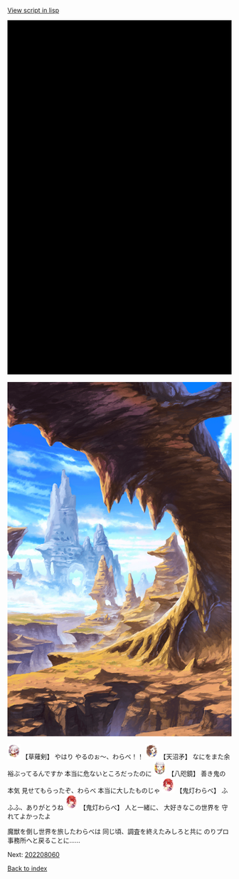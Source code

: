 [View script in lisp](../scripts/202208053.txt)

![bg_black.png](../images/backgrounds/bg_black.png)

![wild.png](../images/backgrounds/wild.png)

<img src="../images/units/100421.png" alt="100421.png" height="34"/>
【草薙剣】
やはり
やるのぉ～、わらべ！！

<img src="../images/units/300431.png" alt="300431.png" height="34"/>
【天沼矛】
なにをまた余裕ぶってるんですか
本当に危ないところだったのに

<img src="../images/units/500331.png" alt="500331.png" height="34"/>
【八咫鏡】
善き鬼の本気
見せてもらったぞ、わらべ
本当に大したものじゃ

<img src="../images/units/5105311.png" alt="5105311.png" height="34"/>
【鬼灯わらべ】
ふふふ、ありがとうね

<img src="../images/units/5105311.png" alt="5105311.png" height="34"/>
【鬼灯わらべ】
人と一緒に、
大好きなこの世界を
守れてよかったよ

魔獣を倒し世界を旅したわらべは
同じ頃、調査を終えたみしろと共に
のりプロ事務所へと戻ることに……


Next: [202208060](202208060.md)

[Back to index](index.md)
